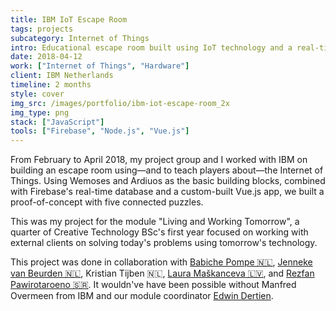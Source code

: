 ```yaml
---
title: IBM IoT Escape Room
tags: projects
subcategory: Internet of Things
intro: Educational escape room built using IoT technology and a real-time database with IBM for a module project in April 2018.
date: 2018-04-12
work: ["Internet of Things", "Hardware"]
client: IBM Netherlands
timeline: 2 months
style: cover
img_src: /images/portfolio/ibm-iot-escape-room_2x
img_type: png
stack: ["JavaScript"]
tools: ["Firebase", "Node.js", "Vue.js"]
---
```


From February to April 2018, my project group and I worked with IBM on building an escape room using—and to teach players about—the Internet of Things. Using Wemoses and Ardiuos as the basic building blocks, combined with Firebase's real-time database and a custom-built Vue.js app, we built a proof-of-concept with five connected puzzles.

This was my project for the module "Living and Working Tomorrow", a quarter of Creative Technology BSc's first year focused on working with external clients on solving today's problems using tomorrow's technology.

<div class="two-images">
  <div><img alt="" src="/images/projects/ibm-iot-escape-room/1.jpg"></div>
  <div><img alt="" src="/images/projects/ibm-iot-escape-room/2.jpg"></div>
</div>
<div class="two-images">
  <div><img alt="" src="/images/projects/ibm-iot-escape-room/3.jpg"></div>
  <div><img alt="" src="/images/projects/ibm-iot-escape-room/4.jpg"></div>
</div>
<div class="two-images">
  <div><img alt="" src="/images/projects/ibm-iot-escape-room/5.jpg"></div>
  <div><img alt="" src="/images/projects/ibm-iot-escape-room/6.jpg"></div>
</div>

<footer>This project was done in collaboration with <a href="https://portfolio.cr.utwente.nl/student/babichepompe/">Babiche Pompe 🇳🇱</a>, <a href="https://portfolio.cr.utwente.nl/student/beurden/">Jenneke van Beurden 🇳🇱</a>, Kristian Tijben 🇳🇱, <a href="https://portfolio.cr.utwente.nl/student/maskanceval/">Laura Maškanceva 🇱🇻</a>, and <a href="https://portfolio.cr.utwente.nl/student/pawirotaroenorzg/">Rezfan Pawirotaroeno 🇸🇷</a>. It wouldn've have been possible without Manfred Overmeen from IBM and our module coordinator <a href="http://edwindertien.nl/" target="_blank" rel="noopener noreferrer">Edwin Dertien</a>.</footer>